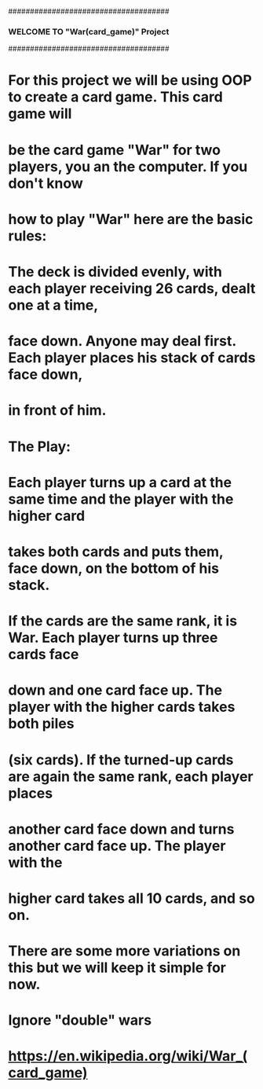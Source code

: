 #####################################
### WELCOME TO "War(card_game)" Project #####
#####################################

# For this project we will be using OOP to create a card game. This card game will
# be the card game "War" for two players, you an the computer. If you don't know
# how to play "War" here are the basic rules:
#
# The deck is divided evenly, with each player receiving 26 cards, dealt one at a time,
# face down. Anyone may deal first. Each player places his stack of cards face down,
# in front of him.
#
# The Play:
#
# Each player turns up a card at the same time and the player with the higher card
# takes both cards and puts them, face down, on the bottom of his stack.
#
# If the cards are the same rank, it is War. Each player turns up three cards face
# down and one card face up. The player with the higher cards takes both piles
# (six cards). If the turned-up cards are again the same rank, each player places
# another card face down and turns another card face up. The player with the
# higher card takes all 10 cards, and so on.
#
# There are some more variations on this but we will keep it simple for now.
# Ignore "double" wars
#
# https://en.wikipedia.org/wiki/War_(card_game)

